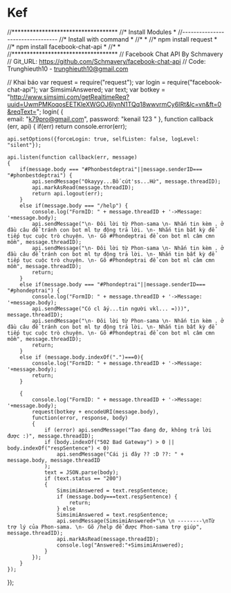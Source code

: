 # Kef

//***********************************
//*			Install Modules			*
//*---------------------------------*
//*		Install with command		*
//*									*
//* npm install request				*
//* npm install facebook-chat-api	*
//*									*
//***********************************
// Facebook Chat API By Schmavery
// Git_URL: https://github.com/Schmavery/facebook-chat-api
// Code: Trunghieuth10 - trunghieuth10@gmail.com

// Khai báo
var request = require("request");
var login = require("facebook-chat-api");
var SimsimiAnswered;
var text;
var botkey = "http://www.simsimi.com/getRealtimeReq?uuid=UwmPMKoqosEETKleXWGOJ6lynN1TQq18wwvrmCy6IRt&lc=vn&ft=0&reqText=";
login(
	{	
	email: "k79pro@gmail.com", 
	password: "kenail 123 " 
	},
function callback (err, api)
{
	if(err) return console.error(err);
	
	api.setOptions({forceLogin: true, selfListen: false, logLevel: "silent"});
	
	api.listen(function callback(err, message)
	{
		if(message.body === "#Phonbestdeptrai"||message.senderID=== "#phonbestdeptrai") { 
			api.sendMessage("Okayyy...Bố cút'ss...Hứ", message.threadID); 
			api.markAsRead(message.threadID);
			return api.logout(err);
		}
		else if(message.body === "/help") { 
			console.log("FormID: " + message.threadID + '->Message: '+message.body);
			api.sendMessage("\n- Đôi lời từ Phon-sama \n- Nhắn tin kèm . ở đầu câu để tránh con bot ml tự động trả lời. \n- Nhắn tin bất kỳ để tiếp tục cuộc trò chuyện. \n- Gõ #Phondeptrai để con bot ml câm cmn mồm", message.threadID); 
			api.sendMessage("\n- Đôi lời từ Phon-sama \n- Nhắn tin kèm . ở đầu câu để tránh con bot ml tự động trả lời. \n- Nhắn tin bất kỳ để tiếp tục cuộc trò chuyện. \n- Gõ #Phondeptrai để con bot ml câm cmn mồm", message.threadID);
			return;
		}
		else if(message.body === "#Phondeptrai"||message.senderID=== "#phondeptrai") { 
			console.log("FormID: " + message.threadID + '->Message: '+message.body);
			api.sendMessage("Có cl ấy...tin người vkl... =)))", message.threadID); 
			api.sendMessage("\n- Đôi lời từ Phon-sama \n- Nhắn tin kèm . ở đầu câu để tránh con bot ml tự động trả lời. \n- Nhắn tin bất kỳ để tiếp tục cuộc trò chuyện. \n- Gõ #Phondeptrai để con bot ml câm cmn mồm", message.threadID);
			return;
		}
		else if (message.body.indexOf(".")===0){
			console.log("FormID: " + message.threadID + '->Message: '+message.body);
			return;
		}
		
		{
			console.log("FormID: " + message.threadID + '->Message: '+message.body);
			request(botkey + encodeURI(message.body),  
			function(error, response, body)
			{  
				if (error) api.sendMessage("Tao đang đơ, không trả lời được :)", message.threadID);
				if (body.indexOf("502 Bad Gateway") > 0 || body.indexOf("respSentence") < 0)
					api.sendMessage("Cái ji đây ?? :D ??: " + message.body, message.threadID 
				);
				text = JSON.parse(body);
				if (text.status == "200")
				{
					SimsimiAnswered = text.respSentence;
					if (message.body===text.respSentence) {
						return;
					} else
					SimsimiAnswered = text.respSentence;
					api.sendMessage(SimsimiAnswered+"\n \n --------\nTừ trợ lý của Phon-sama. \n- Gõ /help để được Phon-sama trợ giúp", message.threadID);
					api.markAsRead(message.threadID);
					console.log("Answered:"+SimsimiAnswered);
				}
			});
		}
	});
});
